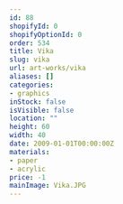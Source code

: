 ```yaml
---
id: 88
shopifyId: 0
shopifyOptionId: 0
order: 534
title: Vika
slug: vika
url: art-works/vika
aliases: []
categories:
- graphics
inStock: false
isVisible: false
location: ""
height: 60
width: 40
date: 2009-01-01T00:00:00Z
materials:
- paper
- acrylic
price: -1
mainImage: Vika.JPG
---
```

